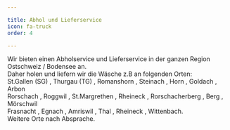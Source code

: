 ```yaml
---

title: Abhol und Lieferservice
icon: fa-truck
order: 4

---
```

Wir bieten einen Abholservice und Lieferservice in der ganzen Region Ostschweiz / Bodensee an.  
Daher holen und liefern wir die Wäsche z.B an folgenden Orten:  
St.Gallen (SG) , Thurgau (TG) , Romanshorn , Steinach , Horn , Goldach , Arbon  
Rorschach , Roggwil , St.Margrethen , Rheineck , Rorschacherberg , Berg , Mörschwil  
Frasnacht , Egnach , Amriswil , Thal , Rheineck , Wittenbach.  
Weitere Orte nach Absprache.
